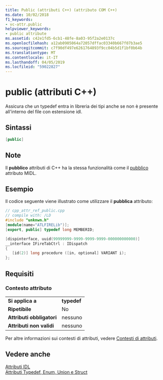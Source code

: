 ```yaml
---
title: Public (attributi C++) (attributo COM C++)
ms.date: 10/02/2018
f1_keywords:
- vc-attr.public
helpviewer_keywords:
- public attribute
ms.assetid: c42e1fd5-6cb1-48fe-8a03-95f2a2e0137c
ms.openlocfilehash: a12ab0905064a72057dffac03340b667f07b3ae5
ms.sourcegitcommit: c7f90df497e6261764893f9cc04b5d1f1bf0b64b
ms.translationtype: MT
ms.contentlocale: it-IT
ms.lasthandoff: 04/05/2019
ms.locfileid: "59022827"
---
```

# <a name="public-c-attributes"></a>public (attributi C++)

Assicura che un typedef entra in libreria dei tipi anche se non è presente all'interno del file con estensione idl.

## <a name="syntax"></a>Sintassi

```cpp
[public]
```

## <a name="remarks"></a>Note

Il **pubblico** attributi di C++ ha la stessa funzionalità come il [pubblico](/windows/desktop/Midl/public) attributo MIDL.

## <a name="example"></a>Esempio

Il codice seguente viene illustrato come utilizzare il **pubblica** attributo:

```cpp
// cpp_attr_ref_public.cpp
// compile with: /LD
#include "unknwn.h"
[module(name="ATLFIRELib")];
[export, public] typedef long MEMBERID;

[dispinterface, uuid(99999999-9999-9999-9999-000000000000)]
__interface IFireTabCtrl : IDispatch
{
   [id(2)] long procedure ([in, optional] VARIANT i);
};
```

## <a name="requirements"></a>Requisiti

### <a name="attribute-context"></a>Contesto attributo

|||
|-|-|
|**Si applica a**|**typedef**|
|**Ripetibile**|No|
|**Attributi obbligatori**|nessuno|
|**Attributi non validi**|nessuno|

Per altre informazioni sui contesti di attributi, vedere [Contesti di attributi](cpp-attributes-com-net.md#contexts).

## <a name="see-also"></a>Vedere anche

[Attributi IDL](idl-attributes.md)<br/>
[Attributi Typedef, Enum, Union e Struct](typedef-enum-union-and-struct-attributes.md)